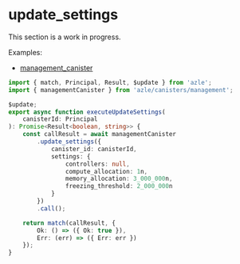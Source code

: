 # update_settings

This section is a work in progress.

Examples:

-   [management_canister](https://github.com/demergent-labs/azle/tree/main/examples/management_canister)

```typescript
import { match, Principal, Result, $update } from 'azle';
import { managementCanister } from 'azle/canisters/management';

$update;
export async function executeUpdateSettings(
    canisterId: Principal
): Promise<Result<boolean, string>> {
    const callResult = await managementCanister
        .update_settings({
            canister_id: canisterId,
            settings: {
                controllers: null,
                compute_allocation: 1n,
                memory_allocation: 3_000_000n,
                freezing_threshold: 2_000_000n
            }
        })
        .call();

    return match(callResult, {
        Ok: () => ({ Ok: true }),
        Err: (err) => ({ Err: err })
    });
}
```
